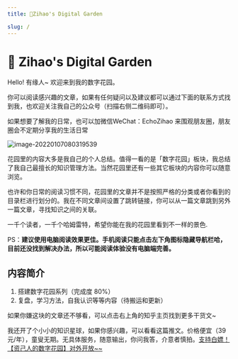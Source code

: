 ```yaml
---
title: 🌈Zihao's Digital Garden

slug: /
---
```

# 🌈 Zihao's Digital Garden

Hello! 有缘人~ 欢迎来到我的数字花园。

你可以阅读感兴趣的文章，如果有任何疑问以及建议都可以通过下面的联系方式找到我，也欢迎关注我自己的公众号（扫描右侧二维码即可）。

如果想要了解我的日常，也可以加微信WeChat：EchoZihao 来围观朋友圈，朋友圈会不定期分享我的生活日常

![image-20220107080319539](https://image-upload-1307521651.cos.ap-nanjing.myqcloud.com/picture_upload/image-20220107080319539.png)

花园里的内容大多是我自己的个人总结。值得一看的是「数字花园」板块，我总结了我自己最擅长的知识管理方法。当然花园里还有一些其它板块的内容你可以随意浏览。 

也许和你日常的阅读习惯不同，花园里的文章并不是按照严格的分类或者你看到的目录栏进行划分的。我在不同文章间设置了跳转链接，你可以从一篇文章跳到另外一篇文章，寻找知识之间的关联。


一千个读者，一千个哈姆雷特，希望你能在我的花园里看到不一样的景色.


PS：**建议使用电脑阅读效果更佳。手机阅读只能点击左下角图标隐藏导航栏哈，目前还没找到解决办法，所以可能阅读体验没有电脑端完善。**
## 内容简介

1. 搭建数字花园系列（完成度 80%） 
2. 复盘，学习方法，自我认识等等内容（待搬运和更新）

如果你嫌这块的文章还不够看，可以点击右上角的知乎主页找到更多干货文~ 
 
我还开了个小小的知识星球，如果你感兴趣，可以看看这篇推文。价格便宜（39元/年），童叟无期。无具体服务，随意输出，你问我答，介意者慎拍。[支持白嫖！【资己人的数字花园】对外开放~~](https://mp.weixin.qq.com/s?__biz=MzU5MTk4MjA4MA==&mid=2247486329&idx=1&sn=795519c46de4b1a35d5a5ddc287929b4&chksm=fe27f016c95079004b19d5017051ed613e7a81331f4056a12e564e6a0db54593b3240d16ad4a&token=1180871108&lang=zh_CN#rd)

